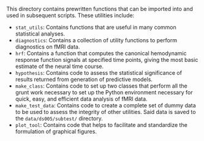 This directory contains prewritten functions that can be imported into and used
in subsequent scripts. These utilities include:
- `stat_utils`: Contains functions that are useful in many common statistical
  analyses.
- `diagnostics`: Contains a collection of utility functions to perform
  diagnostics on fMRI data.
- `hrf`: Contains a function that computes the canonical hemodynamic response
  function signals at specified time points, giving the most basic estimate of
  the neural time course.
- `hypothesis`: Contains code to assess the statistical significance of results
  returned from generation of predictive models.
- `make_class`: Contains code to set up two classes that perform all the grunt
  work necessary to set up the Python environment necessary for quick, easy, and
  efficient data analysis of fMRI data.
- `make_test_data`: Contains code to create a complete set of dummy data to be
  used to assess the integrity of other utilities. Said data is saved to the
  `data/ds005/subtest/` directory.
- `plot_tool`: Contains code that helps to facilitate and standardize the
  formulation of graphical figures.
